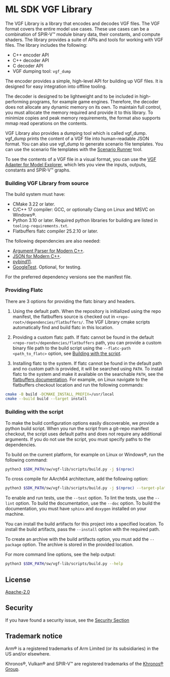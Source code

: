 # ML SDK VGF Library

The VGF Library is a library that encodes and decodes VGF files. The VGF format
covers the entire model use cases. These use cases can be a combination of
SPIR-V™ module binary data, their constants, and compute shaders. The library
provides a suite of APIs and tools for working with VGF files. The library
includes the following:

- C++ encoder API
- C++ decoder API
- C decoder API
- VGF dumping tool: `vgf_dump`

The encoder provides a simple, high-level API for building up VGF files. It is
designed for easy integration into offline tooling.

The decoder is designed to be lightweight and to be included in high-performing
programs, for example game engines. Therefore, the decoder does not allocate any
dynamic memory on its own. To maintain full control, you must allocate the
memory required and provide it to this library. To minimize copies and peak
memory requirements, the format also supports mmap read operations on the
contents.

VGF Library also provides a dumping tool which is called vgf_dump. vgf_dump
prints the content of a VGF file into human-readable JSON format. You can also
use vgf_dump to generate scenario file templates. You can use the scenario file
templates with the
[Scenario Runner](https://github.com/arm/ai-ml-sdk-scenario-runner) tool.

To see the contents of a VGF file in a visual format, you can use the
[VGF Adapter for Model Explorer](https://github.com/arm/vgf-adapter-model-explorer),
which lets you view the inputs, outputs, constants and SPIR-V™ graphs.

### Building VGF Library from source

The build system must have:

- CMake 3.22 or later.
- C/C++ 17 compiler: GCC, or optionally Clang on Linux and MSVC on Windows®.
- Python 3.10 or later. Required python libraries for building are listed in
  `tooling-requirements.txt`.
- Flatbuffers flatc compiler 25.2.10 or later.

The following dependencies are also needed:

- [Argument Parser for Modern C++](https://github.com/p-ranav/argparse).
- [JSON for Modern C++](https://github.com/nlohmann/json).
- [pybind11](https://github.com/pybind/pybind11).
- [GoogleTest](https://github.com/google/googletest). Optional, for testing.

For the preferred dependency versions see the manifest file.

### Providing Flatc

There are 3 options for providing the flatc binary and headers.

1.  Using the default path. When the repository is initialized using the repo
    manifest, the flatbuffers source is checked out in
    `<repo-root>/dependencies/flatbuffers/`. The VGF Library cmake scripts
    automatically find and build flatc in this location.

2.  Providing a custom flatc path. If flatc cannot be found in the default
    `<repo-root>/dependencies/flatbuffers` path, you can provide a custom binary
    file path to the build script using the `--flatc-path <path_to_flatc>`
    option, see [Building with the script](#building-with-the-script).

3.  Installing flatc to the system. If flatc cannot be found in the default path
    and no custom path is provided, it will be searched using `PATH`. To install
    flatc to the system and make it available on the searchable `PATH`, see the
    [flatbuffers documentation](https://flatbuffers.dev/). For example, on Linux
    navigate to the flatbuffers checkout location and run the following
    commands:

```bash
cmake -B build -DCMAKE_INSTALL_PREFIX=/usr/local
cmake --build build --target install
```

### Building with the script

To make the build configuration options easily discoverable, we provide a python
build script. When you run the script from a git-repo manifest checkout, the
script uses default paths and does not require any additional arguments. If you
do not use the script, you must specify paths to the dependencies.

To build on the current platform, for example on Linux or Windows®, run the
following command:

```bash
python3 $SDK_PATH/sw/vgf-lib/scripts/build.py -j $(nproc)
```

To cross compile for AArch64 architecture, add the following option:

```bash
python3 $SDK_PATH/sw/vgf-lib/scripts/build.py -j $(nproc) --target-platform aarch64
```

To enable and run tests, use the `--test` option. To lint the tests, use the
`--lint` option. To build the documentation, use the `--doc` option. To build
the documentation, you must have `sphinx` and `doxygen` installed on your
machine.

You can install the build artifacts for this project into a specified location.
To install the build artifacts, pass the `--install` option with the required
path.

To create an archive with the build artifacts option, you must add the
`--package` option. The archive is stored in the provided location.

For more command line options, see the help output:

```bash
python3 $SDK_PATH/sw/vgf-lib/scripts/build.py --help
```

## License

[Apache-2.0](LICENSES/Apache-2.0.txt)

## Security

If you have found a security issue, see the [Security Section](SECURITY.md)

## Trademark notice

Arm® is a registered trademarks of Arm Limited (or its subsidiaries) in the US
and/or elsewhere.

Khronos®, Vulkan® and SPIR-V™ are registered trademarks of the
[Khronos® Group](https://www.khronos.org/legal/trademarks).
